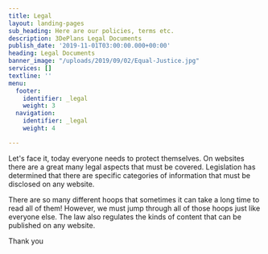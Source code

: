 ```yaml
---
title: Legal
layout: landing-pages
sub_heading: Here are our policies, terms etc.
description: 3DePlans Legal Documents
publish_date: '2019-11-01T03:00:00.000+00:00'
heading: Legal Documents
banner_image: "/uploads/2019/09/02/Equal-Justice.jpg"
services: []
textline: ''
menu:
  footer:
    identifier: _legal
    weight: 3
  navigation:
    identifier: _legal
    weight: 4

---
```

Let's face it, today everyone needs to protect themselves. On websites there are a great many legal aspects that must be covered. Legislation has determined that there are specific categories of information that must be disclosed on any website.

There are so many different hoops that sometimes it can take a long time to read all of them! However, we must jump through all of those hoops just like everyone else. The law also regulates the kinds of content that can be published on any website.

Thank you